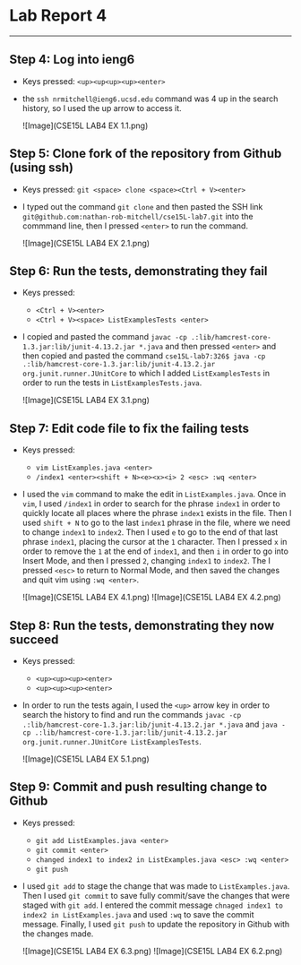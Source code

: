 # Lab Report 4
---
## Step 4: Log into ieng6
  - Keys pressed: `<up><up<up><up><enter>`
  - the `ssh nrmitchell@ieng6.ucsd.edu` command was 4 up in the search history, so I used the up arrow to access it.

    ![Image](CSE15L LAB4 EX 1.1.png)

## Step 5: Clone fork of the repository from Github (using ssh)
  - Keys pressed: `git <space> clone <space><Ctrl + V><enter>`
  - I typed out the command `git clone` and then pasted the SSH link `git@github.com:nathan-rob-mitchell/cse15L-lab7.git`
    into the commmand line, then I pressed `<enter>` to run the command.

    ![Image](CSE15L LAB4 EX 2.1.png)

## Step 6: Run the tests, demonstrating they fail
  - Keys pressed:
      - `<Ctrl + V><enter>`
      - `<Ctrl + V><space> ListExamplesTests <enter>`
  - I copied and pasted the command `javac -cp .:lib/hamcrest-core-1.3.jar:lib/junit-4.13.2.jar *.java` and then pressed `<enter>`
    and then copied and pasted the command `cse15L-lab7:326$ java -cp .:lib/hamcrest-core-1.3.jar:lib/junit-4.13.2.jar org.junit.runner.JUnitCore`
    to which I added `ListExamplesTests` in order to run the tests in `ListExamplesTests.java`.

    ![Image](CSE15L LAB4 EX 3.1.png)

## Step 7: Edit code file to fix the failing tests
  - Keys pressed:
      - `vim ListExamples.java <enter>`
      - `/index1 <enter><shift + N><e><x><i> 2 <esc> :wq <enter>`
  - I used the `vim` command to make the edit in `ListExamples.java`. Once in `vim`, I used `/index1` in order to search
    for the phrase `index1` in order to quickly locate all places where the phrase `index1` exists in the file. Then I used
    `shift + N` to go to the last `index1` phrase in the file, where we need to change `index1` to `index2`. Then I used `e` to
    go to the end of that last phrase `index1`, placing the cursor at the `1` character. Then I pressed `x` in order to remove
    the `1` at the end of `index1`, and then `i` in order to go into Insert Mode, and then I pressed `2`, changing `index1` to
    `index2`. The I pressed `<esc>` to return to Normal Mode, and then saved the changes and quit vim using `:wq <enter>`.

    ![Image](CSE15L LAB4 EX 4.1.png)
    ![Image](CSE15L LAB4 EX 4.2.png)

## Step 8: Run the tests, demonstrating they now succeed
  - Keys pressed:
      - `<up><up><up><enter>`
      - `<up><up><up><enter>`
  - In order to run the tests again, I used the `<up>` arrow key in order to search the history to find and run the commands
    `javac -cp .:lib/hamcrest-core-1.3.jar:lib/junit-4.13.2.jar *.java` and
    `java -cp .:lib/hamcrest-core-1.3.jar:lib/junit-4.13.2.jar org.junit.runner.JUnitCore ListExamplesTests`.

     ![Image](CSE15L LAB4 EX 5.1.png)

## Step 9: Commit and push resulting change to Github
  - Keys pressed:
      - `git add ListExamples.java <enter>`
      - `git commit <enter>`
      - `changed index1 to index2 in ListExamples.java <esc> :wq <enter>`
      - `git push`
  - I used `git add` to stage the change that was made to `ListExamples.java`. Then I used `git commit` to save fully commit/save the
    changes that were staged with `git add`. I entered the commit message `chnaged index1 to index2 in ListExamples.java` and used `:wq`
    to save the commit message. Finally, I used `git push` to update the repository in Github with the changes made.

    ![Image](CSE15L LAB4 EX 6.3.png)
    ![Image](CSE15L LAB4 EX 6.2.png)
